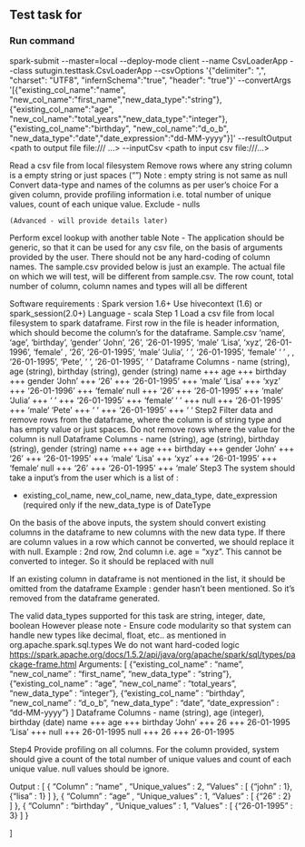 ## Test task for
### Run command
spark-submit --master=local --deploy-mode client --name CsvLoaderApp --class sutugin.testtask.CsvLoaderApp  <path to testTask-assembly-0.0.1.jar>  --csvOptions '{"delimiter": ",", "charset": "UTF8", "infernSchema":"true", "header": "true"}' --convertArgs '[{"existing_col_name":"name", "new_col_name":"first_name","new_data_type":"string"},{"existing_col_name":"age", "new_col_name":"total_years","new_data_type":"integer"},{"existing_col_name":"birthday", "new_col_name":"d_o_b", "new_data_type":"date","date_expression":"dd-MM-yyyy"}]' --resultOutput <path to output file file:/// ...> --inputCsv <path to input csv file:///...>

Read a csv file from local filesystem
Remove rows where any string column is a empty string or just spaces (“”)
Note : empty string is not same as null
Convert data-type and names of the columns as per user’s choice
For a given column, provide profiling information
i.e. total number of unique values, count of each unique value.
Exclude - nulls

	(Advanced - will provide details later)
Perform excel lookup with another table
Note - The application should be generic, so that it can be used for any csv file, on the basis of arguments provided by the user. There should not be any hard-coding of column names. The sample.csv provided below is just an example. The actual file on which we will test, will be different from sample.csv. The row count, total number of column, column names and types will all be different

Software requirements :
Spark version 1.6+
Use hivecontext (1.6) or spark_session(2.0+)
Language - scala
Step 1
Load a csv file from local filesystem to spark dataframe. First row in the file is header information, which should become the column’s for the dataframe.
Sample.csv
‘name’, ‘age’, ‘birthday’, ‘gender’
‘John’, ‘26’, ‘26-01-1995’, ‘male’
‘Lisa’, ‘xyz’, ‘26-01-1996’, ‘female’
, ‘26’, ‘26-01-1995’, ‘male’
‘Julia’, ‘  ’, ‘26-01-1995’, ‘female’
 ‘  ’ , , ‘26-01-1995’,
‘Pete’, ‘  ’, ‘26-01-1995’, ‘ ’
Dataframe
Columns - name (string), age (string), birthday (string), gender (string)
name	+++	age	+++	birthday	+++	gender
‘John’	+++	‘26’	+++	‘26-01-1995’	+++	‘male‘
‘Lisa’	+++	‘xyz’	+++	‘26-01-1996’	+++	‘female‘
null	+++	‘26’	+++	‘26-01-1995’	+++	‘male‘
‘Julia’	+++	‘  ’ 	+++	‘26-01-1995’	+++	‘female‘
   ‘  ’  	+++	null	+++	‘26-01-1995’	+++	‘male‘
 ‘Pete’	+++	‘ ‘	+++	‘26-01-1995’	+++	‘ ‘
Step2
Filter data and remove rows from the dataframe, where the column is of string type and has empty value or just spaces. Do not remove rows where the value for the column is null
Dataframe
Columns - name (string), age (string), birthday (string), gender (string)
name	+++	age	+++	birthday	+++	gender
‘John’	+++	‘26’	+++	‘26-01-1995’	+++	‘male‘
‘Lisa’	+++	‘xyz’	+++	‘26-01-1995’	+++	‘female‘
null	+++	‘26’	+++	‘26-01-1995’	+++	‘male‘
Step3
The system should take a input’s from the user which is a list of :
- existing_col_name, new_col_name, new_data_type, date_expression (required only if the new_data_type is of DateType

On the basis of the above inputs, the system should convert existing columns in the dataframe to new columns with the new data type. If there are column values in a row which cannot be converted, we should replace it with null.
Example : 2nd row, 2nd column i.e. age = “xyz”. This cannot be converted to integer. So it should be replaced with null


If an existing column in dataframe is not mentioned in the list, it should be omitted from the dataframe
Example : gender hasn’t been mentioned. So it’s removed from the dataframe generated.

The valid data_types supported for this task are string, integer, date, boolean
However please note - Ensure code modularity so that system can handle new types like decimal, float, etc.. as mentioned in org.apache.spark.sql.types
We do not want hard-coded logic
https://spark.apache.org/docs/1.5.2/api/java/org/apache/spark/sql/types/package-frame.html
Arguments:
[
{“existing_col_name” : “name”, “new_col_name” : “first_name”, “new_data_type” : “string”},
{“existing_col_name” : “age”, “new_col_name” : “total_years”, “new_data_type” : “integer”},
{“existing_col_name” : “birthday”, “new_col_name” : “d_o_b”, “new_data_type” : “date”, “date_expression” : “dd-MM-yyyy”}
]
Dataframe
Columns - name (string), age (integer), birthday (date)
name	+++	age	+++	birthday
‘John’	+++	26	+++	26-01-1995
‘Lisa’	+++	null	+++	26-01-1995
null	+++	26	+++	26-01-1995

Step4
Provide profiling on all columns.
For the column provided, system should give a count of the total number of unique values and count of each unique value. null values should be ignore.

Output :
[
{
	“Column” : “name” ,
	“Unique_values” : 2,
	“Values” : [
		{“john” : 1}, {“lisa” : 1}
]
},
{
	“Column” : “age” ,
	“Unique_values” : 1,
	“Values” : [
		{“26” : 2}
]
},
{
	“Column” : “birthday” ,
	“Unique_values” : 1,
	“Values” : [
		{“26-01-1995” : 3}
]
}

]
